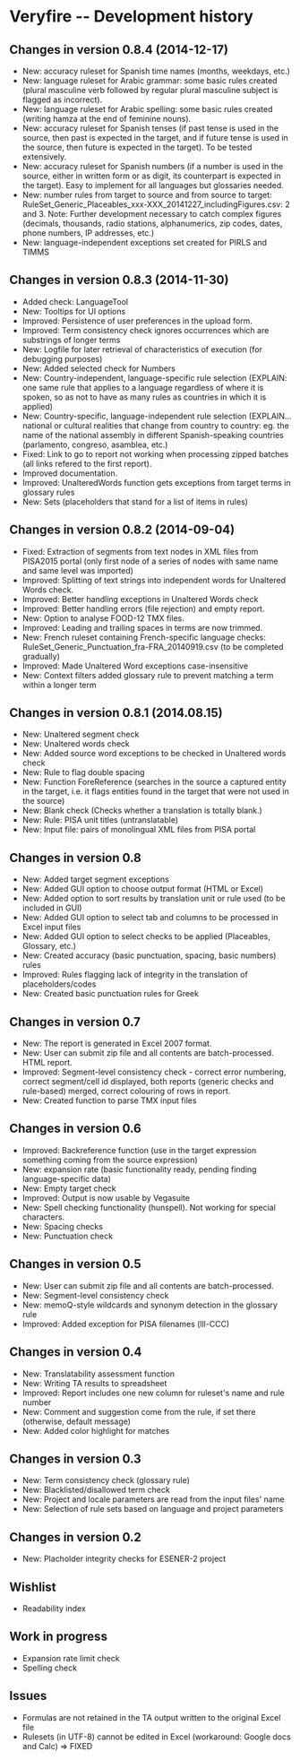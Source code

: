 # Veryfire -- Development history

## Changes in version 0.8.4 (2014-12-17)

+ New: accuracy ruleset for Spanish time names (months, weekdays, etc.)
+ New: language ruleset for Arabic grammar: some basic rules created (plural masculine verb followed by regular plural masculine subject is flagged as incorrect).
+ New: language ruleset for Arabic spelling: some basic rules created (writing hamza at the end of feminine nouns).
+ New: accuracy ruleset for Spanish tenses (if past tense is used in the source, then past is expected in the target, and if future tense is used in the source, then future is expected in the target). To be tested extensively.
+ New: accuracy ruleset for Spanish numbers (if a number is used in the source, either in written form or as digit, its counterpart is expected in the target). Easy to implement for all languages but glossaries needed.
+ New: number rules from target to source and from source to target: RuleSet_Generic_Placeables_xxx-XXX_20141227_includingFigures.csv: 2 and 3. Note: Further development necessary to catch complex figures (decimals, thousands, radio stations, alphanumerics, zip codes, dates, phone numbers, IP addresses, etc.)
+ New: language-independent exceptions set created for PIRLS and TIMMS

## Changes in version 0.8.3 (2014-11-30)

+ Added check: LanguageTool
+ New: Tooltips for UI options
+ Improved: Persistence of user preferences in the upload form.
+ Improved: Term consistency check ignores occurrences which are substrings of longer terms
+ New: Logfile for later retrieval of characteristics of execution (for debugging purposes)
+ New: Added selected check for Numbers
+ New: Country-independent, language-specific rule selection (EXPLAIN: one same rule that applies to a language regardless of where it is spoken, so as not to have as many rules as countries in which it is applied)
+ New: Country-specific, language-independent rule selection (EXPLAIN... national or cultural realities that change from country to country: eg. the name of the national assembly in different Spanish-speaking countries (parlamento, congreso, asamblea, etc.)
+ Fixed: Link to go to report not working when processing zipped batches (all links refered to the first report).
+ Improved documentation.
+ Improved: UnalteredWords function gets exceptions from target terms in glossary rules
+ New: Sets (placeholders that stand for a list of items in rules)

## Changes in version 0.8.2 (2014-09-04)

+ Fixed: Extraction of segments from text nodes in XML files from PISA2015 portal (only first node of a series of nodes with same name and same level was imported)
+ Improved: Splitting of text strings into independent words for Unaltered Words check.
+ Improved: Better handling exceptions in Unaltered Words check
+ Improved: Better handling errors (file rejection) and empty report.
+ New: Option to analyse FOOD-12 TMX files.
+ Improved: Leading and trailing spaces in terms are now trimmed.
+ New: French ruleset containing French-specific language checks: RuleSet_Generic_Punctuation_fra-FRA_20140919.csv (to be completed gradually)
+ Improved: Made Unaltered Word exceptions case-insensitive
+ New: Context filters added glossary rule to prevent matching a term within a longer term

## Changes in version 0.8.1 (2014.08.15)

+ New: Unaltered segment check
+ New: Unaltered words check
+ New: Added source word exceptions to be checked in Unaltered words check
+ New: Rule to flag double spacing
+ New: Function ForeReference (searches in the source a captured entity in the target, i.e. it flags entities found in the target that were not used in the source)
+ New: Blank check (Checks whether a translation is totally blank.)
+ New: Rule: PISA unit titles (untranslatable)
+ New: Input file: pairs of monolingual XML files from PISA portal

## Changes in version 0.8

+ New: Added target segment exceptions
+ New: Added GUI option to choose output format (HTML or Excel)
+ New: Added option to sort results by translation unit or rule used (to be included in GUI)
+ New: Added GUI option to select tab and columns to be processed in Excel input files
+ New: Added GUI option to select checks to be applied (Placeables, Glossary, etc.)
+ New: Created accuracy (basic punctuation, spacing, basic numbers) rules
+ Improved: Rules flagging lack of integrity in the translation of placeholders/codes
+ New: Created basic punctuation rules for Greek

## Changes in version 0.7

+ New: The report is generated in Excel 2007 format.
+ New: User can submit zip file and all contents are batch-processed. HTML report.
+ Improved: Segment-level consistency check - correct error numbering, correct segment/cell id displayed, both reports (generic checks and rule-based) merged, correct colouring of rows in report.
+ New: Created function to parse TMX input files

## Changes in version 0.6

+ Improved: Backreference function (use in the target expression something coming from the source expression)
+ New: expansion rate (basic functionality ready, pending finding language-specific data)
+ New: Empty target check
+ Improved: Output is now usable by Vegasuite
+ New: Spell checking functionality (hunspell). Not working for special characters.
+ New: Spacing checks
+ New: Punctuation check

## Changes in version 0.5

+ New: User can submit zip file and all contents are batch-processed.
+ New: Segment-level consistency check
+ New: memoQ-style wildcards and synonym detection in the glossary rule
+ Improved: Added exception for PISA filenames (lll-CCC)

## Changes in version 0.4

+ New: Translatability assessment function
+ New: Writing TA results to spreadsheet
+ Improved: Report includes one new column for ruleset's name and rule number
+ New: Comment and suggestion come from the rule, if set there (otherwise, default message)
+ New: Added color highlight for matches

## Changes in version 0.3

+ New: Term consistency check (glossary rule)
+ New: Blacklisted/disallowed term check
+ New: Project and locale parameters are read from the input files' name
+ New: Selection of rule sets based on language and project parameters

## Changes in version 0.2

+ New: Placholder integrity checks for ESENER-2 project

## Wishlist

+ Readability index

## Work in progress

+ Expansion rate limit check
+ Spelling check

## Issues

+ Formulas are not retained in the TA output written to the original Excel file
+ Rulesets (in UTF-8) cannot be edited in Excel (workaround: Google docs and Calc) => FIXED 
